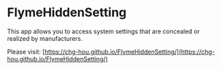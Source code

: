 # FlymeHiddenSetting
This app allows you to access system settings that are concealed or realized by manufacturers.

Please visit: [https://chg-hou.github.io/FlymeHiddenSetting/](https://chg-hou.github.io/FlymeHiddenSetting/)
